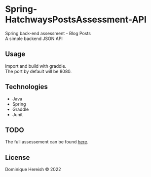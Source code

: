 # Spring-HatchwaysPostsAssessment-API
Spring back-end assessment - Blog Posts</br>
  A simple backend JSON API

## Usage
Import and build with graddle.
</br>The port by default will be 8080.

## Technologies

<ul>
	<li>Java</li>
	<li>Spring</li>
	<li>Graddle</li>
	<li>Junit</li>
</ul>


## TODO

The full assessement can be found [here](/documents/assessment.pdf).

## License
Dominique Hereish &copy; 2022
